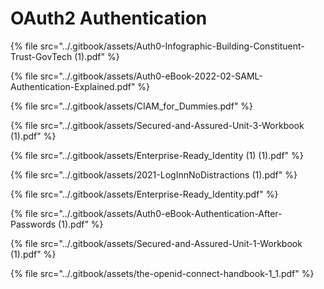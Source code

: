 # OAuth2  Authentication

{% file src="../.gitbook/assets/Auth0-Infographic-Building-Constituent-Trust-GovTech (1).pdf" %}

{% file src="../.gitbook/assets/Auth0-eBook-2022-02-SAML-Authentication-Explained.pdf" %}

{% file src="../.gitbook/assets/CIAM_for_Dummies.pdf" %}

{% file src="../.gitbook/assets/Secured-and-Assured-Unit-3-Workbook (1).pdf" %}

{% file src="../.gitbook/assets/Enterprise-Ready_Identity (1) (1).pdf" %}

{% file src="../.gitbook/assets/2021-LogInnNoDistractions (1).pdf" %}

{% file src="../.gitbook/assets/Enterprise-Ready_Identity.pdf" %}

{% file src="../.gitbook/assets/Auth0-eBook-Authentication-After-Passwords (1).pdf" %}

{% file src="../.gitbook/assets/Secured-and-Assured-Unit-1-Workbook (1).pdf" %}

{% file src="../.gitbook/assets/the-openid-connect-handbook-1_1.pdf" %}
